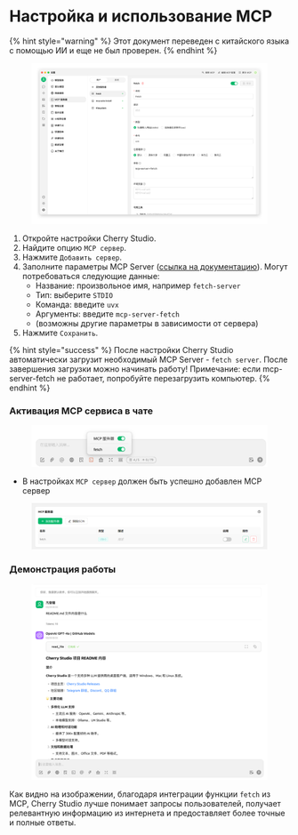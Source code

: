 # Настройка и использование MCP


{% hint style="warning" %}
Этот документ переведен с китайского языка с помощью ИИ и еще не был проверен.
{% endhint %}




<figure><img src="../../.gitbook/assets/image (8) (1).png" alt=""><figcaption></figcaption></figure>

1. Откройте настройки Cherry Studio.
2. Найдите опцию `MCP сервер`.
3. Нажмите `Добавить сервер`.
4. Заполните параметры MCP Server ([ссылка на документацию](https://github.com/modelcontextprotocol/servers/tree/main/src/fetch)). Могут потребоваться следующие данные:
   * Название: произвольное имя, например `fetch-server`
   * Тип: выберите `STDIO`
   * Команда: введите `uvx`
   * Аргументы: введите `mcp-server-fetch`
   * (возможны другие параметры в зависимости от сервера)
5. Нажмите `Сохранить`.

{% hint style="success" %}
После настройки Cherry Studio автоматически загрузит необходимый MCP Server - `fetch server`. После завершения загрузки можно начинать работу! Примечание: если mcp-server-fetch не работает, попробуйте перезагрузить компьютер.
{% endhint %}

### Активация MCP сервиса в чате

<figure><img src="../../.gitbook/assets/MCP-输入框按钮示例.png" alt=""><figcaption></figcaption></figure>

* В настройках `MCP сервер` должен быть успешно добавлен MCP сервер

<figure><img src="../../.gitbook/assets/MCP服务器示例.png" alt=""><figcaption></figcaption></figure>

### **Демонстрация работы**

<figure><img src="../../.gitbook/assets/image (1) (1) (1) (1).png" alt=""><figcaption></figcaption></figure>

Как видно на изображении, благодаря интеграции функции `fetch` из MCP, Cherry Studio лучше понимает запросы пользователей, получает релевантную информацию из интернета и предоставляет более точные и полные ответы.